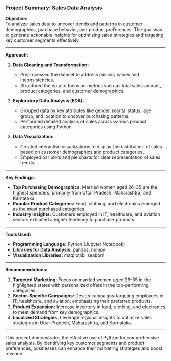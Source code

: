 ### Project Summary: Sales Data Analysis

**Objective:**  
To analyze sales data to uncover trends and patterns in customer demographics, purchase behavior, and product preferences. The goal was to generate actionable insights for optimizing sales strategies and targeting key customer segments effectively.

---

**Approach:**  
1. **Data Cleaning and Transformation:**  
   - Preprocessed the dataset to address missing values and inconsistencies.  
   - Structured the data to focus on metrics such as total sales amount, product categories, and customer demographics.

2. **Exploratory Data Analysis (EDA):**  
   - Grouped data by key attributes like gender, marital status, age group, and location to uncover purchasing patterns.  
   - Performed detailed analysis of sales across various product categories using Python.

3. **Data Visualization:**  
   - Created interactive visualizations to display the distribution of sales based on customer demographics and product categories.  
   - Employed bar plots and pie charts for clear representation of sales trends.

---

**Key Findings:**  
- **Top Purchasing Demographics:** Married women aged 26–35 are the highest spenders, primarily from Uttar Pradesh, Maharashtra, and Karnataka.  
- **Popular Product Categories:** Food, clothing, and electronics emerged as the most purchased categories.  
- **Industry Insights:** Customers employed in IT, healthcare, and aviation sectors exhibited a higher tendency to purchase products.  

---

**Tools Used:**  
- **Programming Language:** Python (Jupyter Notebook)  
- **Libraries for Data Analysis:** pandas, numpy  
- **Visualization Libraries:** matplotlib, seaborn  

---

**Recommendations:**  
1. **Targeted Marketing:** Focus on married women aged 26–35 in the highlighted states with personalized offers in the top-performing categories.  
2. **Sector-Specific Campaigns:** Design campaigns targeting employees in IT, healthcare, and aviation, emphasizing their preferred products.  
3. **Product Expansion:** Increase inventory in food, clothing, and electronics to meet demand from key demographics.  
4. **Localized Strategies:** Leverage regional insights to optimize sales strategies in Uttar Pradesh, Maharashtra, and Karnataka.

---

This project demonstrates the effective use of Python for comprehensive sales analysis. By identifying key customer segments and product preferences, businesses can enhance their marketing strategies and boost revenue.
